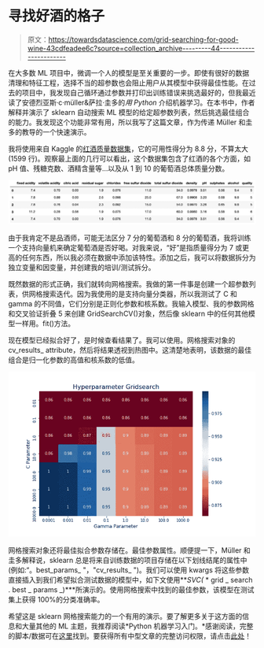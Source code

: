 # 寻找好酒的格子

> 原文：<https://towardsdatascience.com/grid-searching-for-good-wine-43cdfeadee6c?source=collection_archive---------44----------------------->

在大多数 ML 项目中，微调一个人的模型是至关重要的一步。即使有很好的数据清理和特征工程，选择不当的超参数也会阻止用户从其模型中获得最佳性能。在过去的项目中，我发现自己循环通过参数并打印出训练错误来挑选最好的，但我最近读了安德烈亚斯·c·müller&萨拉·圭多的*用 Python* 介绍机器学习。在本书中，作者解释并演示了 sklearn 自动搜索 ML 模型的给定超参数列表，然后挑选最佳组合的能力。我发现这个功能非常有用，所以我写了这篇文章，作为传递 Müller 和圭多的教导的一个快速演示。

我将使用来自 Kaggle 的[红酒质量数据集](https://www.kaggle.com/uciml/red-wine-quality-cortez-et-al-2009)，它的可用性得分为 8.8 分，不算太大(1599 行)。观察最上面的几行可以看出，这个数据集包含了红酒的各个方面，如 pH 值、残糖克数、酒精含量等...以及从 1 到 10 的葡萄酒总体质量分数。

![](img/2dbb1a648ae1af027186e5fa44f8b20a.png)

由于我肯定不是品酒师，可能无法区分 7 分的葡萄酒和 8 分的葡萄酒，我将训练一个支持向量机来确定葡萄酒是否好喝。对我来说，“好”是指质量得分为 7 或更高的任何东西，所以我必须在数据中添加该特性。添加之后，我可以将数据拆分为独立变量和因变量，并创建我的培训/测试拆分。

既然数据的形式正确，我们就转向网格搜索。我做的第一件事是创建一个超参数列表，供网格搜索迭代。因为我使用的是支持向量分类器，所以我测试了 C 和 gamma 的不同值，它们分别是正则化参数和核系数。我输入模型、我的参数网格和交叉验证折叠 5 来创建 GridSearchCV()对象，然后像 sklearn 中的任何其他模型一样用。fit()方法。

现在模型已经拟合好了，是时候查看结果了。我可以使用。网格搜索对象的 cv_results_ attribute，然后将结果透视到热图中。这清楚地表明，该数据的最佳组合是归一化参数的高值和核系数的低值。

![](img/20baba976e1f48f54bb8d4e9489259cc.png)

网格搜索对象还将最佳拟合参数存储在。最佳参数属性。顺便提一下，Müller 和圭多解释说，sklearn 总是将来自训练数据的项目存储在以下划线结尾的属性中(例如:“。best_params_ "，"cv_results_ ")。我们可以使用 kwargs 将这些参数直接插入到我们希望拟合测试数据的模型中，如下文使用***SVC(* * grid _ search . best _ params _)***所演示的。使用网格搜索中找到的最佳参数，该模型在测试集上获得 100%的分类准确率。

希望这是 sklearn 网格搜索能力的一个有用的演示。要了解更多关于这方面的信息和大量其他的 ML 主题，我推荐阅读*Python 机器学习入门。*感谢阅读，完整的脚本/数据可在[这里](https://github.com/eonofrey/wine_grid_search)找到。要获得所有中型文章的完整访问权限，请点击[此处](https://eonofrey.medium.com/membership)！